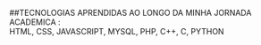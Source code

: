##TECNOLOGIAS APRENDIDAS AO LONGO DA MINHA JORNADA ACADEMICA : 
<br>
HTML, CSS, JAVASCRIPT, MYSQL, PHP, C++, C, PYTHON
